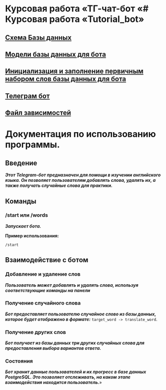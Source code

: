 # Курсовая работа «ТГ-чат-бот «# Курсовая работа «Tutorial_bot»

## [Схема Базы данных](TutorialBot_db.png)
## [Модели базы данных для бота](models.py)
## [Инициализация и заполнение первичным набором слов базы данных для бота](create_db.py)
## [Телеграм бот](main.py)
## [Файл зависимостей](requirements.txt)

# Документация по использованию программы.

## Введение

***Этот Telegram-бот предназначен для помощи в изучении английского языка.
Он позволяет пользователям добавлять слова, удалять их, а также получать случайные слова для практики.***

## Команды

### /start или /words
***Запускает бота.***

**Пример использования:**
```
/start
```

## Взаимодействие с ботом

### Добавление и удаление слов
***Пользователь может добавлять и удалять слова, используя соответствующие команды на панели***

### Получение случайного слова
***Бот предоставляет пользователю случайное слово из базы данных, которое будет отображено в формате:*** `target_word -> translate_word`.

### Получение других слов
***Бот получает из базы данных три других случайных слова для предоставления выбора вариантов ответа.***

### Состояния
***Бот хранит данные пользователей и их прогресс в базе данных PostgreSQL.
Это позволяет отслеживать, на каком этапе взаимодействия находится пользователь.***»

